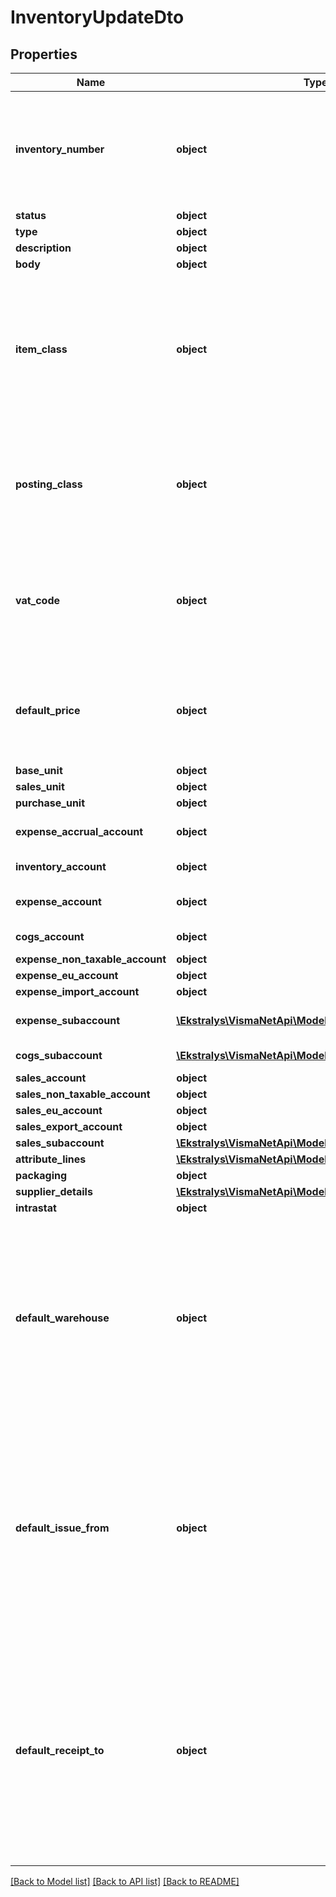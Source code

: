 # InventoryUpdateDto

## Properties
Name | Type | Description | Notes
------------ | ------------- | ------------- | -------------
**inventory_number** | **object** | Mandatory for POST, not applicable for PUT. The unique alphanumeric identifier of the  item that is used in UI. | [optional] 
**status** | **object** |  | [optional] 
**type** | **object** |  | [optional] 
**description** | **object** |  | [optional] 
**body** | **object** |  | [optional] 
**item_class** | **object** | Mandatory, the item class to which the item is assigned. Selecting a class provides default settings for the item. | [optional] 
**posting_class** | **object** | The posting class of the item, which by default is the posting class assigned to the item class. | [optional] 
**vat_code** | **object** | The vat category of the item, which by default is the vat category associated with the item class. | [optional] 
**default_price** | **object** | The price of the item. This price is used as the default price, if there are no other prices set. | [optional] 
**base_unit** | **object** |  | [optional] 
**sales_unit** | **object** |  | [optional] 
**purchase_unit** | **object** |  | [optional] 
**expense_accrual_account** | **object** | Only used for Non-stock items | [optional] 
**inventory_account** | **object** | Only used for Stock items | [optional] 
**expense_account** | **object** | Only used for Non-stock items | [optional] 
**cogs_account** | **object** | Only used for Stock items | [optional] 
**expense_non_taxable_account** | **object** |  | [optional] 
**expense_eu_account** | **object** |  | [optional] 
**expense_import_account** | **object** |  | [optional] 
**expense_subaccount** | [**\Ekstralys\VismaNetApi\Model\SegmentUpdateDto[]**](SegmentUpdateDto.md) | Only used for Non-stock items | [optional] 
**cogs_subaccount** | [**\Ekstralys\VismaNetApi\Model\SegmentUpdateDto[]**](SegmentUpdateDto.md) | Only used for Stock items | [optional] 
**sales_account** | **object** |  | [optional] 
**sales_non_taxable_account** | **object** |  | [optional] 
**sales_eu_account** | **object** |  | [optional] 
**sales_export_account** | **object** |  | [optional] 
**sales_subaccount** | [**\Ekstralys\VismaNetApi\Model\SegmentUpdateDto[]**](SegmentUpdateDto.md) |  | [optional] 
**attribute_lines** | [**\Ekstralys\VismaNetApi\Model\AttributeLineUpdateDto[]**](AttributeLineUpdateDto.md) |  | [optional] 
**packaging** | **object** |  | [optional] 
**supplier_details** | [**\Ekstralys\VismaNetApi\Model\SupplierDetailsDto[]**](SupplierDetailsDto.md) |  | [optional] 
**intrastat** | **object** |  | [optional] 
**default_warehouse** | **object** | General information tab &amp;gt; Warehouse defaults section &amp;gt; Default warehouse &amp;gt; The default warehouse used to store the stock item with the specified item ID. | [optional] 
**default_issue_from** | **object** | General information tab &amp;gt; Warehouse defaults section &amp;gt; Default issue from &amp;gt; The location of the warehouse to be used by default to issue quantities of the selected stock item. | [optional] 
**default_receipt_to** | **object** | General information tab &amp;gt; Warehouse defaults section &amp;gt; Default receipt to &amp;gt; The location of warehouse to be used by default to receive certain quantities of the specified stock item. | [optional] 

[[Back to Model list]](../README.md#documentation-for-models) [[Back to API list]](../README.md#documentation-for-api-endpoints) [[Back to README]](../README.md)


